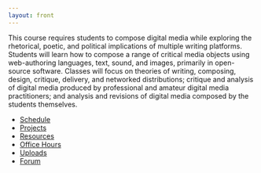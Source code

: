 ```yaml
---
layout: front
---
```


This course requires students to compose digital media while exploring the rhetorical, poetic, and political implications of multiple writing platforms. Students will learn how to compose a range of critical media objects using web-authoring languages, text, sound, and images, primarily in open-source software. Classes will focus on theories of writing, composing, design, critique, delivery, and networked distributions; critique and analysis of digital media produced by professional and amateur digital media practitioners; and analysis and revisions of digital media composed by the students themselves.

<nav>
  <ul class="nav nav-pills">
    <li role="navigation"><a class="list-group-item" href="schedule" title="lesson plans and homeworks">Schedule</a></li>
    <li role="navigation"><a class="list-group-item" href="projects" title="major assignments for the course">Projects</a></li>
    <li role="navigation"><a class="list-group-item" href="resources" title="useful links">Resources</a></li>
    <li role="navigation"><a class="list-group-item" href="office" title="one-on-one is most hands-on">Office Hours</a></li>
    <li role="navigation"><a class="list-group-item" href="uploads" title="files and handouts">Uploads</a></li>
    <li role="navigation"><a class="list-group-item" href="https://github.com/pitt-cdm/miller2019spring/issues" title="discuss readings, post responses">Forum</a></li>
  </ul>
</nav>
